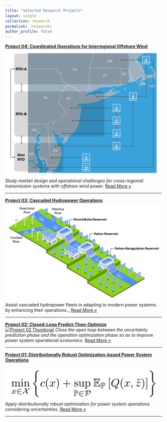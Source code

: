 ```yaml
---
title: "Selected Research Projects"
layout: single
collection: research
permalink: /research/
author_profile: false
---
```


**[Project 04: Coordinated Operations for Interregional Offshore Wind](/research/Project_04_DOE_Offshore.md)**  
[![Project 04 Thumbnail](/assets/images/Project_04_Fig01_Title.gif)](/research/Project_04_DOE_Offshore.md)
_Study market design and operational challenges for cross-regional transmission systems with offshore wind power._ [Read More »](/research/Project_04_DOE_Offshore.md)

---

**[Project 03: Cascaded Hydropower Operations](/research/Project_03_DOE_PGE.md)**  
[![Project 03 Thumbnail](/assets/images/Project_03_Fig01_Title.gif)](/research/Project_03_DOE_PGE.md)
Assist cascaded hydropower fleets in adapting to modern power systems by enhancing their operations._ [Read More »](/research/Project_03_DOE_PGE.md)

---

**[Project 02: Closed-Loop Predict-Then-Optimize](/research/Project_02_CPO.md)**  
[![Project 02 Thumbnail](/assets/images/Project_02_Fig01_Title.gif)](/research/Project_02_CPO.md)
_Close the open loop between the uncertainty prediction phase and the operation optimization phase so as to improve power system operational economics._ [Read More »](/research/Project_02_CPO.md)

---

**[Project 01: Distributionally Robust Optimization-based Power System Operations](/research/Project_01_DRO.md)**  

[![Project 01 Thumbnail](/assets/images/Project_01_Fig01_Title.gif)](/research/Project_01_DRO.md)
_Apply distributionally robust optimization for power system operations considering uncertainties._ [Read More »](/research/Project_01_DRO.md)

---


